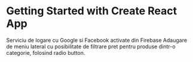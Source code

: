 # Getting Started with Create React App

Serviciu de logare cu Google si Facebook activate din Firebase
Adaugare de meniu lateral cu posibilitate de filtrare pret pentru produse dintr-o categorie, folosind radio button.